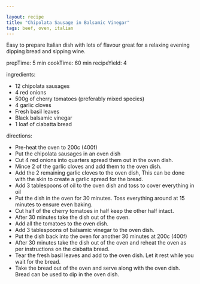 ```yaml
---

layout: recipe
title: "Chipolata Sausage in Balsamic Vinegar"
tags: beef, oven, italian
---
```


Easy to prepare Italian dish with lots of flavour great for a relaxing evening dipping bread and sipping wine.

prepTime: 5 min
cookTime: 60 min
recipeYield: 4

ingredients:
- 12 chipolata sausages
- 4 red onions
- 500g of cherry tomatoes (preferably mixed species)
- 4 garlic cloves
- Fresh basil leaves
- Black balsamic vinegar
- 1 loaf of ciabatta bread

directions:
- Pre-heat the oven to 200c (400f)
- Put the chipolata sausages in an oven dish
- Cut 4 red onions into quarters spread them out in the oven dish.
- Mince 2 of the garlic cloves and add them to the oven dish.
- Add the 2 remaining garlic cloves to the oven dish, This can be done with the skin to create a garlic spread for the bread.
- Add 3 tablespoons of oil to the oven dish and toss to cover everything in oil
- Put the dish in the oven for 30 minutes. Toss everything around at 15 minutes to ensure even baking.
- Cut half of the cherry tomatoes in half keep the other half intact.
- After 30 minutes take the dish out of the oven.
- Add all the tomatoes to the oven dish.
- Add 3 tablespoons of balsamic vinegar to the oven dish.
- Put the dish back into the oven for another 30 minutes at 200c (400f)
- After 30 minutes take the dish out of the oven and reheat the oven as per instructions on the ciabatta bread.
- Tear the fresh basil leaves and add to the oven dish. Let it rest while you wait for the bread.
- Take the bread out of the oven and serve along with the oven dish. Bread can be used to dip in the oven dish.
